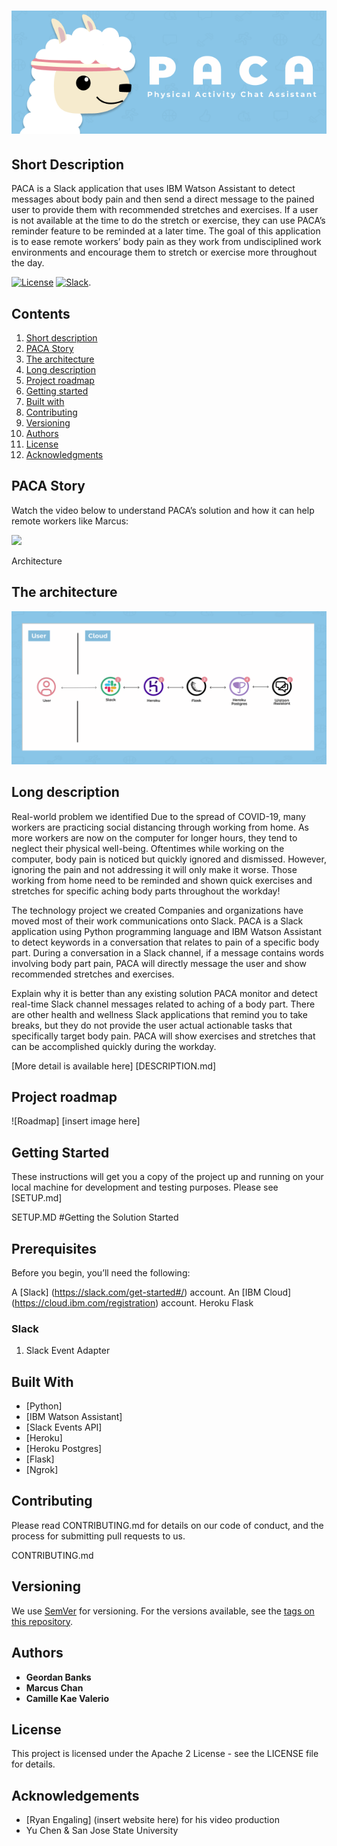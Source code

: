 # ![physical-activity-chat-assistant](/img/LogoBanner.png) 

## Short Description

PACA is a Slack application that uses IBM Watson Assistant to detect messages about body pain and then send a direct message to the pained user to provide them with recommended stretches and exercises. If a user is not available at the time to do the stretch or exercise, they can use PACA’s reminder feature to be reminded at a later time. The goal of this application is to ease remote workers’ body pain as they work from undisciplined work environments and encourage them to stretch or exercise more throughout the day. 
 
[![License](https://img.shields.io/badge/License-Apache2-blue.svg)](https://www.apache.org/licenses/LICENSE-2.0) [![Slack](https://img.shields.io/badge/Join-Slack-blue)](https://join.slack.com/share/zt-g6v7kt4z-dMfVFDuP4En80VHH5UrTXQ).


## Contents
1. [Short description](#short-description)
1. [PACA Story](#paca-story)
1. [The architecture](#the-architecture)
1. [Long description](#long-description)
1. [Project roadmap](#project-roadmap)
1. [Getting started](#getting-started)
1. [Built with](#built-with)
1. [Contributing](#contributing)
1. [Versioning](#versioning)
1. [Authors](#authors)
1. [License](#license)
1. [Acknowledgments](#acknowledgments)


## PACA Story

Watch the video below to understand PACA’s solution and how it can help remote workers like Marcus: 

[![](http://img.youtube.com/vi/vOgCOoy_Bx0/0.jpg)](http://www.youtube.com/watch?v=vOgCOoy_Bx0)


Architecture
## The architecture
![Architecture path](img/PACA_Architecture.png)


## Long description 
Real-world problem we identified
Due to the spread of COVID-19, many workers are practicing social distancing through working from home. As more workers are now on the computer for longer hours, they tend to neglect their physical well-being. Oftentimes while working on the computer, body pain is noticed but quickly ignored and dismissed. However, ignoring the pain and not addressing it will only make it worse. Those working from home need to be reminded and shown quick exercises and stretches for specific aching body parts throughout the workday!

The technology project we created
Companies and organizations have moved most of their work communications onto Slack. PACA is a Slack application using Python programming language and IBM Watson Assistant to detect keywords in a conversation that relates to pain of a specific body part. During a conversation in a Slack channel, if a message contains words involving body part pain, PACA will directly message the user and show recommended stretches and exercises.

Explain why it is better than any existing solution
PACA monitor and detect real-time Slack channel messages related to aching of a body part. There are other health and wellness Slack applications that remind you to take breaks, but they do not provide the user actual actionable tasks that specifically target body pain. PACA will show exercises and stretches that can be accomplished quickly during the workday.

[More detail is available here] [DESCRIPTION.md]


## Project roadmap

![Roadmap] [insert image here]


## Getting Started

These instructions will get you a copy of the project up and running on your local machine for development and testing purposes. Please see [SETUP.md]

SETUP.MD
#Getting the Solution Started

## Prerequisites

Before you begin, you’ll need the following: 

A [Slack] (https://slack.com/get-started#/) account. 
An [IBM Cloud] (https://cloud.ibm.com/registration) account. 
Heroku 
Flask


### Slack
1. Slack Event Adapter


## Built With

* [Python]
* [IBM Watson Assistant] 
* [Slack Events API]
* [Heroku] 
* [Heroku Postgres] 
* [Flask] 
* [Ngrok]


## Contributing

Please read CONTRIBUTING.md for details on our code of conduct, and the process for submitting pull requests to us.

CONTRIBUTING.md

## Versioning

We use [SemVer](http://semver.org/) for versioning. For the versions available, see the [tags on this repository](https://github.com/your/project/tags).


## Authors

* **Geordan Banks**
* **Marcus Chan**
* **Camille Kae Valerio**


## License 
This project is licensed under the Apache 2 License - see the LICENSE file for details.


## Acknowledgements

* [Ryan Engaling] (insert website here) for his video production 
* Yu Chen & San Jose State University 

